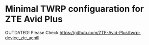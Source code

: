 # Minimal TWRP configuaration for ZTE Avid Plus

OUTDATED! Please Check https://github.com/ZTE-Avid-Plus/twrp-device_zte_achill
